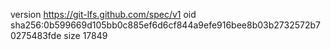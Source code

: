 version https://git-lfs.github.com/spec/v1
oid sha256:0b599669d105bb0c885ef6d6cf844a9efe916bee8b03b2732572b70275483fde
size 17849
